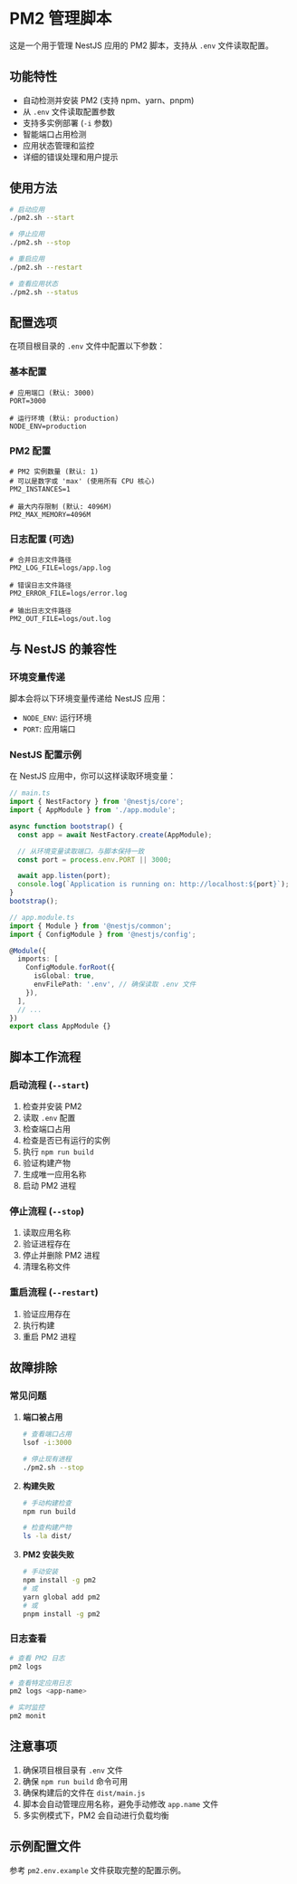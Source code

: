 # PM2 管理脚本

这是一个用于管理 NestJS 应用的 PM2 脚本，支持从 `.env` 文件读取配置。

## 功能特性

- 自动检测并安装 PM2 (支持 npm、yarn、pnpm)
- 从 `.env` 文件读取配置参数
- 支持多实例部署 (`-i` 参数)
- 智能端口占用检测
- 应用状态管理和监控
- 详细的错误处理和用户提示

## 使用方法

```bash
# 启动应用
./pm2.sh --start

# 停止应用
./pm2.sh --stop

# 重启应用
./pm2.sh --restart

# 查看应用状态
./pm2.sh --status
```

## 配置选项

在项目根目录的 `.env` 文件中配置以下参数：

### 基本配置

```env
# 应用端口 (默认: 3000)
PORT=3000

# 运行环境 (默认: production)
NODE_ENV=production
```

### PM2 配置

```env
# PM2 实例数量 (默认: 1)
# 可以是数字或 'max' (使用所有 CPU 核心)
PM2_INSTANCES=1

# 最大内存限制 (默认: 4096M)
PM2_MAX_MEMORY=4096M
```

### 日志配置 (可选)

```env
# 合并日志文件路径
PM2_LOG_FILE=logs/app.log

# 错误日志文件路径
PM2_ERROR_FILE=logs/error.log

# 输出日志文件路径
PM2_OUT_FILE=logs/out.log
```

## 与 NestJS 的兼容性

### 环境变量传递

脚本会将以下环境变量传递给 NestJS 应用：

- `NODE_ENV`: 运行环境
- `PORT`: 应用端口

### NestJS 配置示例

在 NestJS 应用中，你可以这样读取环境变量：

```typescript
// main.ts
import { NestFactory } from '@nestjs/core';
import { AppModule } from './app.module';

async function bootstrap() {
  const app = await NestFactory.create(AppModule);

  // 从环境变量读取端口，与脚本保持一致
  const port = process.env.PORT || 3000;

  await app.listen(port);
  console.log(`Application is running on: http://localhost:${port}`);
}
bootstrap();
```

```typescript
// app.module.ts
import { Module } from '@nestjs/common';
import { ConfigModule } from '@nestjs/config';

@Module({
  imports: [
    ConfigModule.forRoot({
      isGlobal: true,
      envFilePath: '.env', // 确保读取 .env 文件
    }),
  ],
  // ...
})
export class AppModule {}
```

## 脚本工作流程

### 启动流程 (`--start`)

1. 检查并安装 PM2
2. 读取 `.env` 配置
3. 检查端口占用
4. 检查是否已有运行的实例
5. 执行 `npm run build`
6. 验证构建产物
7. 生成唯一应用名称
8. 启动 PM2 进程

### 停止流程 (`--stop`)

1. 读取应用名称
2. 验证进程存在
3. 停止并删除 PM2 进程
4. 清理名称文件

### 重启流程 (`--restart`)

1. 验证应用存在
2. 执行构建
3. 重启 PM2 进程

## 故障排除

### 常见问题

1. **端口被占用**

   ```bash
   # 查看端口占用
   lsof -i:3000

   # 停止现有进程
   ./pm2.sh --stop
   ```

2. **构建失败**

   ```bash
   # 手动构建检查
   npm run build

   # 检查构建产物
   ls -la dist/
   ```

3. **PM2 安装失败**
   ```bash
   # 手动安装
   npm install -g pm2
   # 或
   yarn global add pm2
   # 或
   pnpm install -g pm2
   ```

### 日志查看

```bash
# 查看 PM2 日志
pm2 logs

# 查看特定应用日志
pm2 logs <app-name>

# 实时监控
pm2 monit
```

## 注意事项

1. 确保项目根目录有 `.env` 文件
2. 确保 `npm run build` 命令可用
3. 确保构建后的文件在 `dist/main.js`
4. 脚本会自动管理应用名称，避免手动修改 `app.name` 文件
5. 多实例模式下，PM2 会自动进行负载均衡

## 示例配置文件

参考 `pm2.env.example` 文件获取完整的配置示例。
